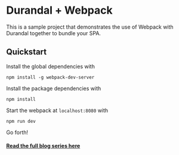 # Durandal + Webpack

This is a sample project that demonstrates the use of Webpack with Durandal together to bundle your SPA.

## Quickstart
Install the global dependencies with
```
npm install -g webpack-dev-server
```
Install the package dependencies with
```
npm install
```
Start the webpack at `localhost:8080` with
```
npm run dev
```
Go forth!

#### [Read the full blog series here](http://blog.craigsworks.com/durandal-and-webpack-introduction)
